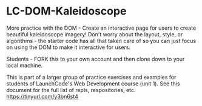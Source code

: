 # LC-DOM-Kaleidoscope

More practice with the DOM - Create an interactive page for users to create beautiful kaleidoscope imagery! Don't worry about the layout, style, or algorithms - the starter code has all that taken care of so you can just focus on using the DOM to make it interactive for users.

Students - FORK this to your own account and then clone down to your local machine.

This is part of a larger group of practice exercises and examples for students of LaunchCode's Web Development course (unit 1). See this document for the full list of repls, respositories, etc. https://tinyurl.com/y3bn6st4
